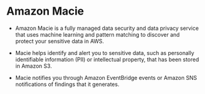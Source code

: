 # Amazon Macie

- Amazon Macie is a fully managed data security and data privacy service that uses machine learning and pattern matching to discover and protect your sensitive data in AWS.

- Macie helps identify and alert you to sensitive data, such as personally identifiable information (PII) or intellectual property, that has been stored in Amazon S3.

- Macie notifies you through Amazon EventBridge events or Amazon SNS notifications of findings that it generates.